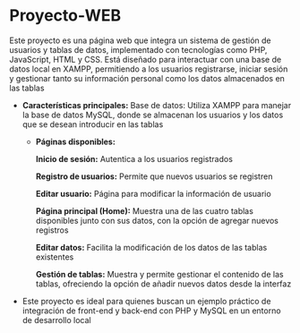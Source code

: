 # Proyecto-WEB

Este proyecto es una página web que integra un sistema de gestión de usuarios y tablas de datos, implementado con tecnologías como PHP, JavaScript, HTML y CSS. Está diseñado para interactuar con una base de datos local en XAMPP, permitiendo a los usuarios registrarse, iniciar sesión y gestionar tanto su información personal como los datos almacenados en las tablas
- **Características principales:**
  Base de datos: Utiliza XAMPP para manejar la base de datos MySQL, donde se almacenan los usuarios y los datos que se desean introducir en las tablas
    - **Páginas disponibles:**
      
        **Inicio de sesión:** Autentica a los usuarios registrados
        
        **Registro de usuarios:** Permite que nuevos usuarios se registren
        
        **Editar usuario:** Página para modificar la información de usuario
        
        **Página principal (Home):** Muestra una de las cuatro tablas disponibles junto con sus datos, con la opción de agregar nuevos registros
        
        **Editar datos:** Facilita la modificación de los datos de las tablas existentes
        
        **Gestión de tablas:** Muestra y permite gestionar el contenido de las tablas, ofreciendo la opción de añadir nuevos datos desde la interfaz
      
- Este proyecto es ideal para quienes buscan un ejemplo práctico de integración de front-end y back-end con PHP y MySQL en un entorno de desarrollo local
